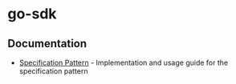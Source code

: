 # go-sdk

## Documentation

- [Specification Pattern](./specification/) - Implementation and usage guide for the specification pattern
